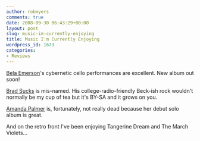```yaml
---
author: robmyers
comments: true
date: 2008-09-30 06:43:29+00:00
layout: post
slug: music-im-currently-enjoying
title: Music I'm Currently Enjoying
wordpress_id: 1673
categories:
- Reviews
---
```


[Bela Emerson](http://cellobela.com/)'s cybernetic cello performances are excellent. New album out soon!  
  
[Brad Sucks](http://bradsucks.net/) is mis-named. His college-radio-friendly Beck-ish rock wouldn't normally be my cup of tea but it's BY-SA and it grows on you.  
  
[Amanda Palmer](http://whokilledamandapalmer.com/) is, fortunately, not really dead because her debut solo album is great.  
  
And on the retro front I've been enjoying Tangerine Dream and The March Violets...  
  


